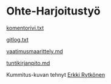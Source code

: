 # Ohte-Harjoitustyö

[komentorivi.txt](https://github.com/smausquared/ot-harjoitustyo/blob/master/laskarit/viikko1/komentorivi.txt)

[gitlog.txt](https://github.com/smausquared/ot-harjoitustyo/blob/master/laskarit/viikko1/gitlog.txt)

[vaatimusmaarittely.md](https://github.com/smausquared/ot-harjoitustyo/blob/master/dokumentaatio/vaatimusmaarittely.md)

[tuntikirjanpito.md](https://github.com/smausquared/ot-harjoitustyo/blob/master/dokumentaatio/tuntikirjanpito.md)

Kummitus-kuvan tehnyt [Erkki Rytkönen](twitter.com/finnytalks)
